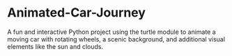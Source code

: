 # Animated-Car-Journey
A fun and interactive Python project using the turtle module to animate a moving car with rotating wheels, a scenic background, and additional visual elements like the sun and clouds.
